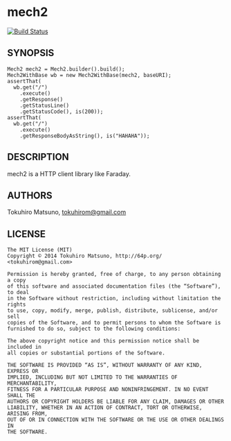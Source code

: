 # mech2
[![Build Status](https://travis-ci.org/tokuhirom/mech2.svg)](https://travis-ci.org/tokuhirom/mech2)

## SYNOPSIS

    Mech2 mech2 = Mech2.builder().build();
    Mech2WithBase wb = new Mech2WithBase(mech2, baseURI);
    assertThat(
      wb.get("/")
        .execute()
        .getResponse()
        .getStatusLine()
        .getStatusCode(), is(200));
    assertThat(
      wb.get("/")
        .execute()
        .getResponseBodyAsString(), is("HAHAHA"));

## DESCRIPTION

mech2 is a HTTP client library like Faraday.

## AUTHORS

Tokuhiro Matsuno, tokuhirom@gmail.com

## LICENSE

    The MIT License (MIT)
    Copyright © 2014 Tokuhiro Matsuno, http://64p.org/ <tokuhirom@gmail.com>

    Permission is hereby granted, free of charge, to any person obtaining a copy
    of this software and associated documentation files (the “Software”), to deal
    in the Software without restriction, including without limitation the rights
    to use, copy, modify, merge, publish, distribute, sublicense, and/or sell
    copies of the Software, and to permit persons to whom the Software is
    furnished to do so, subject to the following conditions:

    The above copyright notice and this permission notice shall be included in
    all copies or substantial portions of the Software.

    THE SOFTWARE IS PROVIDED “AS IS”, WITHOUT WARRANTY OF ANY KIND, EXPRESS OR
    IMPLIED, INCLUDING BUT NOT LIMITED TO THE WARRANTIES OF MERCHANTABILITY,
    FITNESS FOR A PARTICULAR PURPOSE AND NONINFRINGEMENT. IN NO EVENT SHALL THE
    AUTHORS OR COPYRIGHT HOLDERS BE LIABLE FOR ANY CLAIM, DAMAGES OR OTHER
    LIABILITY, WHETHER IN AN ACTION OF CONTRACT, TORT OR OTHERWISE, ARISING FROM,
    OUT OF OR IN CONNECTION WITH THE SOFTWARE OR THE USE OR OTHER DEALINGS IN
    THE SOFTWARE.
